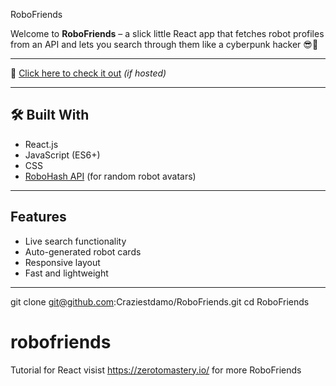 RoboFriends

Welcome to **RoboFriends** – a slick little React app that fetches robot profiles from an API and lets you search through them like a cyberpunk hacker 😎🧠

---

🔗 [Click here to check it out](craziestdamo.github.io/robofriends) *(if hosted)*

---

## 🛠️ Built With

-  React.js
-  JavaScript (ES6+)
-  CSS
-  [RoboHash API](https://robohash.org) (for random robot avatars)

---

##  Features

-  Live search functionality
-  Auto-generated robot cards
-  Responsive layout
-  Fast and lightweight

---

git clone git@github.com:Craziestdamo/RoboFriends.git
cd RoboFriends


# robofriends
Tutorial for React visist https://zerotomastery.io/ for more RoboFriends
